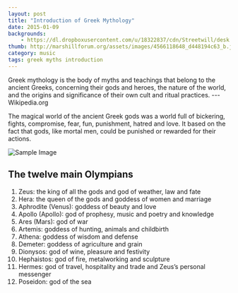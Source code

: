 ```yaml
---
layout: post
title: "Introduction of Greek Mythology"
date: 2015-01-09
backgrounds:
    - https://dl.dropboxusercontent.com/u/18322837/cdn/Streetwill/desk.jpeg
thumb: http://marshillforum.org/assets/images/4566118648_d448194c63_b.jpg
category: music
tags: greek myths introduction
---
```


Greek mythology is the body of myths and teachings that belong to the ancient Greeks, concerning their gods and heroes, the nature of the world, and the origins and significance of their own cult and ritual practices. --- Wikipedia.org

The magical world of the ancient Greek gods was a world full of bickering, fights, compromise, fear, fun, punishment, hatred and love. It based on the fact that gods, like mortal men, could be punished or rewarded for their actions.

![Sample Image](https://upload.wikimedia.org/wikipedia/commons/6/6b/Belvedere_Apollo_Pio-Clementino_Inv1015_n3.jpg)

## The twelve main Olympians

1. Zeus: the king of all the gods and god of weather, law and fate
2. Hera: the queen of the gods and goddess of women and marriage
3. Aphrodite (Venus): goddess of beauty and love
4. Apollo (Apollo): god of prophesy, music and poetry and knowledge
5. Ares (Mars): god of war
6. Artemis: goddess of hunting, animals and childbirth
7. Athena: goddess of wisdom and defense
8. Demeter: goddess of agriculture and grain
9. Dionysos: god of wine, pleasure and festivity
10. Hephaistos: god of fire, metalworking and sculpture
11. Hermes: god of travel, hospitality and trade and Zeus’s personal messenger
12. Poseidon: god of the sea
